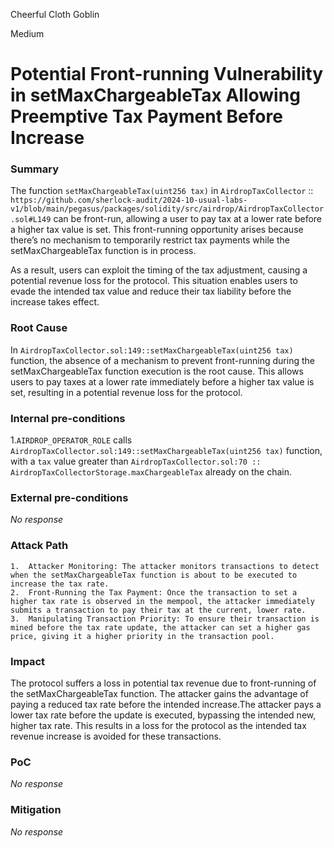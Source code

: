 Cheerful Cloth Goblin

Medium

# Potential Front-running Vulnerability in setMaxChargeableTax Allowing Preemptive Tax Payment Before Increase

### Summary

The function `setMaxChargeableTax(uint256 tax)` in `AirdropTaxCollector` :: `https://github.com/sherlock-audit/2024-10-usual-labs-v1/blob/main/pegasus/packages/solidity/src/airdrop/AirdropTaxCollector.sol#L149`  can be front-run, allowing a user to pay tax at a lower rate before a higher tax value is set. This front-running opportunity arises because there’s no mechanism to temporarily restrict tax payments while the setMaxChargeableTax function is in process.

As a result, users can exploit the timing of the tax adjustment, causing a potential revenue loss for the protocol. This situation enables users to evade the intended tax value and reduce their tax liability before the increase takes effect.

### Root Cause

In `AirdropTaxCollector.sol:149::setMaxChargeableTax(uint256 tax)` function, the absence of a mechanism to prevent front-running during the setMaxChargeableTax function execution is the root cause. This allows users to pay taxes at a lower rate immediately before a higher tax value is set, resulting in a potential revenue loss for the protocol.

### Internal pre-conditions

1.`AIRDROP_OPERATOR_ROLE` calls `AirdropTaxCollector.sol:149::setMaxChargeableTax(uint256 tax)` function, with a `tax` value greater than `AirdropTaxCollector.sol:70 :: AirdropTaxCollectorStorage.maxChargeableTax` already on the chain.

### External pre-conditions

_No response_

### Attack Path

	1.	Attacker Monitoring: The attacker monitors transactions to detect when the setMaxChargeableTax function is about to be executed to increase the tax rate.
	2.	Front-Running the Tax Payment: Once the transaction to set a higher tax rate is observed in the mempool, the attacker immediately submits a transaction to pay their tax at the current, lower rate.
	3.	Manipulating Transaction Priority: To ensure their transaction is mined before the tax rate update, the attacker can set a higher gas price, giving it a higher priority in the transaction pool.

### Impact

The protocol suffers a loss in potential tax revenue due to front-running of the setMaxChargeableTax function. The attacker gains the advantage of paying a reduced tax rate before the intended increase.The attacker pays a lower tax rate before the update is executed, bypassing the intended new, higher tax rate. This results in a loss for the protocol as the intended tax revenue increase is avoided for these transactions.

### PoC

_No response_

### Mitigation

_No response_